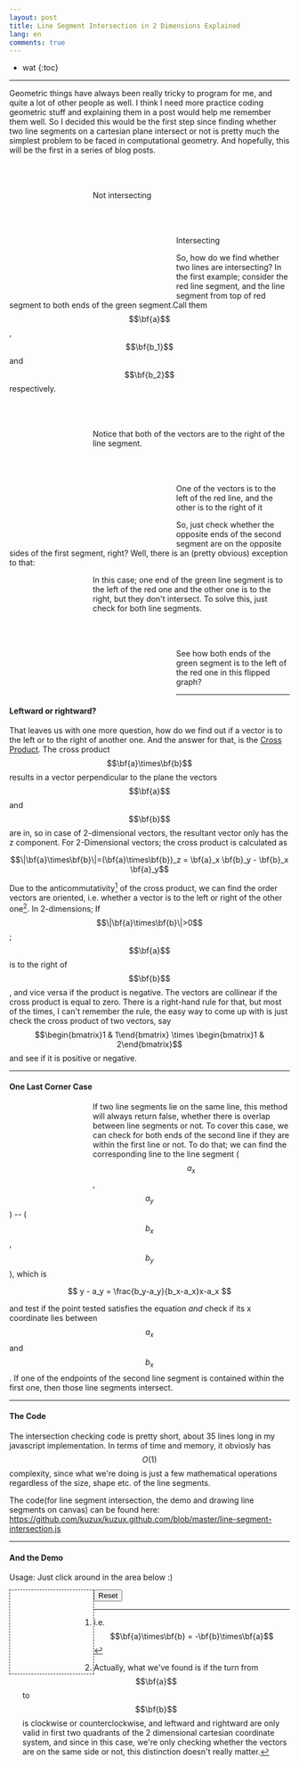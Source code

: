 ```yaml
---
layout: post
title: Line Segment Intersection in 2 Dimensions Explained
lang: en
comments: true
---
```


<script src = "/line-segment-intersection.js"> </script>
<style> canvas{ width: 150px; height: 150px; float:left;} .push-down{padding-top: 50px;} </style>


* wat
{:toc}

-----

Geometric things have always been really tricky to program for me, and quite a lot of other people as well. I think I need more practice coding geometric stuff and explaining them in a post would help me remember them well. So I decided this would be the first step since finding whether two line segments on a cartesian plane intersect or not is pretty much the simplest problem to be faced in computational geometry. And hopefully, this will be the first in a series of blog posts.

<div class="row">
<canvas id="not-intersecting" class="draw-lines span6" data-line1="30 60 80 120" data-line2="80 50 130 100"> </canvas>
<p class="span6 push-down">
Not intersecting
</p>
</div>

<div class="row">
<canvas id="intersecting" class="draw-lines span6" data-line1="30 40 80 120" data-line2="80 30 30 120"> </canvas>
<p class="span6 push-down">
Intersecting
</p>
</div>

So, how do we find whether two lines are intersecting? In the first example; consider the red line segment, and the line segment from top of red segment to both ends of the green segment.Call them $$\bf{a}$$, $$\bf{b_1}$$ and $$\bf{b_2}$$ respectively.

<div class="row">
<canvas class="draw-lines draw-vectors span6" data-line1="30 60 80 120" data-line2="80 50 130 100"> </canvas>
<p class="span6 push-down">
Notice that both of the vectors are to the right of the line segment.
</p>    
</div>

<div class="row">
<canvas class="draw-lines draw-vectors span6" data-line1="30 40 80 120" data-line2="80 30 30 120"> </canvas>
<p class="span6 push-down">
One of the vectors is to the left of the red line, and the other is to the right of it
</p>
</div>

So, just check whether the opposite ends of the second segment are on the opposite sides of the first segment, right? Well, there is an (pretty obvious) exception to that:

<canvas id="corner1" class="draw-lines draw-vectors" data-line1="30 40 40 100" data-line2="80 80 30 120"> </canvas>

In this case; one end of the green line segment is to the left of the red one and the other one is to the right, but they don't intersect. To solve this, just check for both line segments.

<div class="row">
<canvas class="draw-lines draw-vectors span6" data-line2="30 40 40 100" data-line1="80 80 30 120"> </canvas>
<p class="span6 push-down">
See how both ends of the green segment is to the left of the red one in this flipped graph?
</p>    
</div>

------

#### Leftward or rightward?

That leaves us with one more question, how do we find out if a vector is to the left or to the right of another one. And the answer for that, is the [Cross Product](http://en.wikipedia.org/wiki/Cross_product). The cross product $$\bf{a}\times\bf{b}$$ results in a vector perpendicular to the plane the vectors $$\bf{a}$$ and $$\bf{b}$$ are in, so in case of 2-dimensional vectors, the resultant vector only has the z component. For 2-Dimensional vectors; the cross product is calculated as 

$$\|\bf{a}\times\bf{b}\|=(\bf{a}\times\bf{b})_z = \bf{a}_x \bf{b}_y - \bf{b}_x \bf{a}_y$$

Due to the anticommutativity[^1] of the cross product, we can find the order vectors are oriented, i.e. whether a vector is to the left or right of the other one[^2]. In 2-dimensions; If $$\|\bf{a}\times\bf{b}\|>0$$; $$\bf{a}$$ is to the right of $$\bf{b}$$, and vice versa if the product is negative. The vectors are collinear if the cross product is equal to zero. There is a right-hand rule for that, but most of the times, I can't remember the rule, the easy way to come up with is just check the cross product of two vectors, say $$\begin{bmatrix}1 & 1\end{bmatrix} \times \begin{bmatrix}1 & 2\end{bmatrix}$$ and see if it is positive or negative.

------

#### One Last Corner Case

<canvas id="corner2" class="draw-lines" data-line1="100 100 50 50" data-line2="80 80 20 20"> </canvas>

If two line segments lie on the same line, this method will always return false, whether there is overlap between line segments or not. To cover this case, we can check for both ends of the second line if they are within the first line or not. To do that; we can find the corresponding line to the line segment ($$a_x$$, $$a_y$$) -- ($$b_x$$, $$b_y$$), which is 

$$ y - a_y = \frac{b_y-a_y}{b_x-a_x}x-a_x $$ 

and test if the point tested satisfies the equation *and* check if its x coordinate lies between $$a_x$$ and $$b_x$$. If one of the endpoints of the second line segment is contained within the first one, then those line segments intersect.

------

#### The Code

The intersection checking code is pretty short, about 35 lines long in my javascript implementation. In terms of time and memory, it obviosly has $$O(1)$$ complexity, since what we're doing is just a few mathematical operations regardless of the size, shape etc. of the line segments. 

The code(for line segment intersection, the demo and drawing line segments on canvas) can be found here: <https://github.com/kuzux/kuzux.github.com/blob/master/line-segment-intersection.js>

------

#### And the Demo

Usage: Just click around in the area below :)

<canvas id="demo" width="450" height="450" style="border:1px dashed;"> </canvas>

<p id="demo-result"></p>

<input type="button" id="demo-clear" value="Reset" />

[^1]: i.e. $$\bf{a}\times\bf{b} = -\bf{b}\times\bf{a}$$

[^2]: Actually, what we've found is if the turn from $$\bf{a}$$ to $$\bf{b}$$ is clockwise or counterclockwise, and leftward and rightward are only valid in first two quadrants of the 2 dimensional cartesian coordinate system, and since in this case, we're only checking whether the vectors are on the same side or not, this distinction doesn't really matter.
